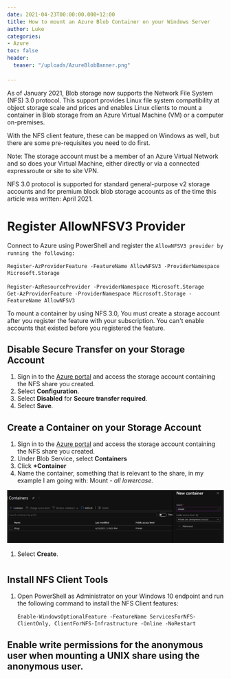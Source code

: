 ```yaml
---
date: 2021-04-23T00:00:00.000+12:00
title: How to mount an Azure Blob Container on your Windows Server
author: Luke
categories:
- Azure
toc: false
header:
  teaser: "/uploads/AzureBlobBanner.png"

---
```

As of January 2021, Blob storage now supports the Network File System (NFS) 3.0 protocol. This support provides Linux file system compatibility at object storage scale and prices and enables Linux clients to mount a container in Blob storage from an Azure Virtual Machine (VM) or a computer on-premises.

With the NFS client feature, these can be mapped on Windows as well, but there are some pre-requisites you need to do first.

Note: The storage account must be a member of an Azure Virtual Network and so does your Virtual Machine, either directly or via a connected expressroute or site to site VPN.

NFS 3.0 protocol is supported for standard general-purpose v2 storage accounts and for premium block blob storage accounts as of the time this article was written: April 2021.

# Register AllowNFSV3 Provider

Connect to Azure using PowerShell and register the `AllowNFSV3 provider by running the following:`

    Register-AzProviderFeature -FeatureName AllowNFSV3 -ProviderNamespace Microsoft.Storage 

    Register-AzResourceProvider -ProviderNamespace Microsoft.Storage
    Get-AzProviderFeature -ProviderNamespace Microsoft.Storage -FeatureName AllowNFSV3

To mount a container by using NFS 3.0, You must create a storage account after you register the feature with your subscription. You can't enable accounts that existed before you registered the feature.

## Disable Secure Transfer on your Storage Account

1. Sign in to the [Azure portal](https://portal.azure.com/#home) and access the storage account containing the NFS share you created.
2. Select **Configuration**.
3. Select **Disabled** for **Secure transfer required**.
4. Select **Save**.

## Create a Container on your Storage Account

1. Sign in to the [Azure portal](https://portal.azure.com/#home) and access the storage account containing the NFS share you created.
2. Under Blob Service, select **Containers**
3. Click **+Container**
4. Name the container, something that is relevant to the share, in my example I am going with: Mount _- all lowercase._

![](/uploads/azstorageaccountnewcontainer.png)

1. Select **Create**.

#
## Install NFS Client Tools

1. Open PowerShell as Administrator on your Windows 10 endpoint and run the following command to install the NFS Client features:

       Enable-WindowsOptionalFeature -FeatureName ServicesForNFS-ClientOnly, ClientForNFS-Infrastructure -Online -NoRestart

## Enable write permissions for the anonymous user when mounting a UNIX share using the anonymous user.